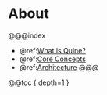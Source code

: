 # About

@@@index
* @ref:[What is Quine?](what_is_quine.md)
* @ref:[Core Concepts](core_concepts.md)
* @ref:[Architecture](architecture.md)
@@@

@@toc { depth=1 }

